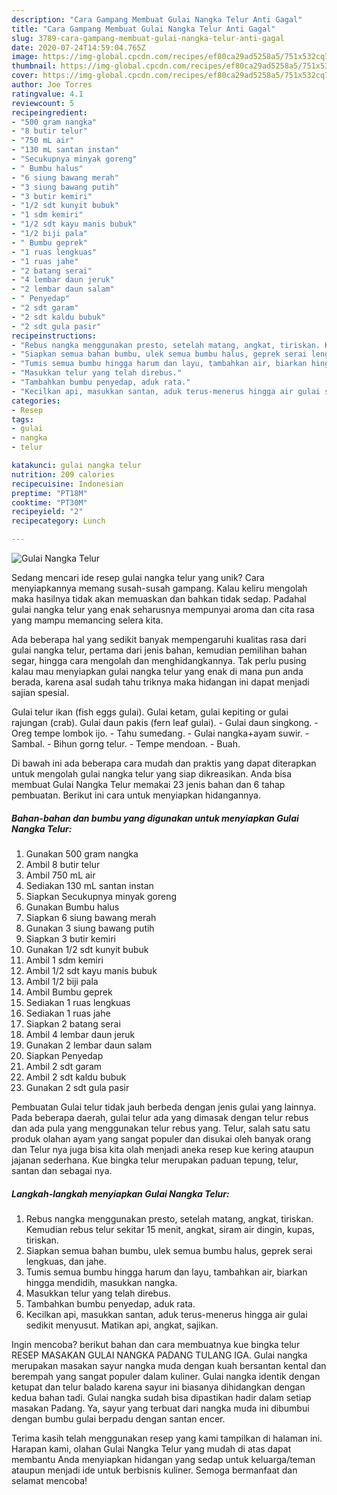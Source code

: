 ```yaml
---
description: "Cara Gampang Membuat Gulai Nangka Telur Anti Gagal"
title: "Cara Gampang Membuat Gulai Nangka Telur Anti Gagal"
slug: 3789-cara-gampang-membuat-gulai-nangka-telur-anti-gagal
date: 2020-07-24T14:59:04.765Z
image: https://img-global.cpcdn.com/recipes/ef80ca29ad5258a5/751x532cq70/gulai-nangka-telur-foto-resep-utama.jpg
thumbnail: https://img-global.cpcdn.com/recipes/ef80ca29ad5258a5/751x532cq70/gulai-nangka-telur-foto-resep-utama.jpg
cover: https://img-global.cpcdn.com/recipes/ef80ca29ad5258a5/751x532cq70/gulai-nangka-telur-foto-resep-utama.jpg
author: Joe Torres
ratingvalue: 4.1
reviewcount: 5
recipeingredient:
- "500 gram nangka"
- "8 butir telur"
- "750 mL air"
- "130 mL santan instan"
- "Secukupnya minyak goreng"
- " Bumbu halus"
- "6 siung bawang merah"
- "3 siung bawang putih"
- "3 butir kemiri"
- "1/2 sdt kunyit bubuk"
- "1 sdm kemiri"
- "1/2 sdt kayu manis bubuk"
- "1/2 biji pala"
- " Bumbu geprek"
- "1 ruas lengkuas"
- "1 ruas jahe"
- "2 batang serai"
- "4 lembar daun jeruk"
- "2 lembar daun salam"
- " Penyedap"
- "2 sdt garam"
- "2 sdt kaldu bubuk"
- "2 sdt gula pasir"
recipeinstructions:
- "Rebus nangka menggunakan presto, setelah matang, angkat, tiriskan. Kemudian rebus telur sekitar 15 menit, angkat, siram air dingin, kupas, tiriskan."
- "Siapkan semua bahan bumbu, ulek semua bumbu halus, geprek serai lengkuas, dan jahe."
- "Tumis semua bumbu hingga harum dan layu, tambahkan air, biarkan hingga mendidih, masukkan nangka."
- "Masukkan telur yang telah direbus."
- "Tambahkan bumbu penyedap, aduk rata."
- "Kecilkan api, masukkan santan, aduk terus-menerus hingga air gulai sedikit menyusut. Matikan api, angkat, sajikan."
categories:
- Resep
tags:
- gulai
- nangka
- telur

katakunci: gulai nangka telur 
nutrition: 209 calories
recipecuisine: Indonesian
preptime: "PT18M"
cooktime: "PT30M"
recipeyield: "2"
recipecategory: Lunch

---
```



![Gulai Nangka Telur](https://img-global.cpcdn.com/recipes/ef80ca29ad5258a5/751x532cq70/gulai-nangka-telur-foto-resep-utama.jpg)

Sedang mencari ide resep gulai nangka telur yang unik? Cara menyiapkannya memang susah-susah gampang. Kalau keliru mengolah maka hasilnya tidak akan memuaskan dan bahkan tidak sedap. Padahal gulai nangka telur yang enak seharusnya mempunyai aroma dan cita rasa yang mampu memancing selera kita.

Ada beberapa hal yang sedikit banyak mempengaruhi kualitas rasa dari gulai nangka telur, pertama dari jenis bahan, kemudian pemilihan bahan segar, hingga cara mengolah dan menghidangkannya. Tak perlu pusing kalau mau menyiapkan gulai nangka telur yang enak di mana pun anda berada, karena asal sudah tahu triknya maka hidangan ini dapat menjadi sajian spesial.

Gulai telur ikan (fish eggs gulai). Gulai ketam, gulai kepiting or gulai rajungan (crab). Gulai daun pakis (fern leaf gulai). - Gulai daun singkong. - Oreg tempe lombok ijo. - Tahu sumedang. - Gulai nangka+ayam suwir. - Sambal. - Bihun gorng telur. - Tempe mendoan. - Buah.


Di bawah ini ada beberapa cara mudah dan praktis yang dapat diterapkan untuk mengolah gulai nangka telur yang siap dikreasikan. Anda bisa membuat Gulai Nangka Telur memakai 23 jenis bahan dan 6 tahap pembuatan. Berikut ini cara untuk menyiapkan hidangannya.

<!--inarticleads1-->

##### Bahan-bahan dan bumbu yang digunakan untuk menyiapkan Gulai Nangka Telur:

1. Gunakan 500 gram nangka
1. Ambil 8 butir telur
1. Ambil 750 mL air
1. Sediakan 130 mL santan instan
1. Siapkan Secukupnya minyak goreng
1. Gunakan  Bumbu halus
1. Siapkan 6 siung bawang merah
1. Gunakan 3 siung bawang putih
1. Siapkan 3 butir kemiri
1. Gunakan 1/2 sdt kunyit bubuk
1. Ambil 1 sdm kemiri
1. Ambil 1/2 sdt kayu manis bubuk
1. Ambil 1/2 biji pala
1. Ambil  Bumbu geprek
1. Sediakan 1 ruas lengkuas
1. Sediakan 1 ruas jahe
1. Siapkan 2 batang serai
1. Ambil 4 lembar daun jeruk
1. Gunakan 2 lembar daun salam
1. Siapkan  Penyedap
1. Ambil 2 sdt garam
1. Ambil 2 sdt kaldu bubuk
1. Gunakan 2 sdt gula pasir


Pembuatan Gulai telur tidak jauh berbeda dengan jenis gulai yang lainnya. Pada beberapa daerah, gulai telur ada yang dimasak dengan telur rebus dan ada pula yang menggunakan telur rebus yang. Telur, salah satu satu produk olahan ayam yang sangat populer dan disukai oleh banyak orang dan Telur nya juga bisa kita olah menjadi aneka resep kue kering ataupun jajanan sederhana. Kue bingka telur merupakan paduan tepung, telur, santan dan sebagai nya. 

<!--inarticleads2-->

##### Langkah-langkah menyiapkan Gulai Nangka Telur:

1. Rebus nangka menggunakan presto, setelah matang, angkat, tiriskan. Kemudian rebus telur sekitar 15 menit, angkat, siram air dingin, kupas, tiriskan.
1. Siapkan semua bahan bumbu, ulek semua bumbu halus, geprek serai lengkuas, dan jahe.
1. Tumis semua bumbu hingga harum dan layu, tambahkan air, biarkan hingga mendidih, masukkan nangka.
1. Masukkan telur yang telah direbus.
1. Tambahkan bumbu penyedap, aduk rata.
1. Kecilkan api, masukkan santan, aduk terus-menerus hingga air gulai sedikit menyusut. Matikan api, angkat, sajikan.


Ingin mencoba? berikut bahan dan cara membuatnya kue bingka telur RESEP MASAKAN GULAI NANGKA PADANG TULANG IGA. Gulai nangka merupakan masakan sayur nangka muda dengan kuah bersantan kental dan berempah yang sangat populer dalam kuliner. Gulai nangka identik dengan ketupat dan telur balado karena sayur ini biasanya dihidangkan dengan kedua bahan tadi. Gulai nangka sudah bisa dipastikan hadir dalam setiap masakan Padang. Ya, sayur yang terbuat dari nangka muda ini dibumbui dengan bumbu gulai berpadu dengan santan encer. 

Terima kasih telah menggunakan resep yang kami tampilkan di halaman ini. Harapan kami, olahan Gulai Nangka Telur yang mudah di atas dapat membantu Anda menyiapkan hidangan yang sedap untuk keluarga/teman ataupun menjadi ide untuk berbisnis kuliner. Semoga bermanfaat dan selamat mencoba!
